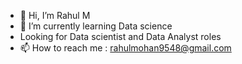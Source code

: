 - 👋 Hi, I’m Rahul M
- 🌱 I’m currently learning Data science
- Looking for Data scientist and Data Analyst roles
- 📫 How to reach me : 
 rahulmohan9548@gmail.com

<!---
Rahul-m-10/Rahul-m-10 is a ✨ special ✨ repository because its `README.md` (this file) appears on your GitHub profile.
You can click the Preview link to take a look at your changes.
--->
